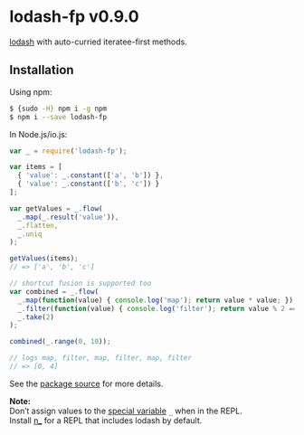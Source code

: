 # lodash-fp v0.9.0

[lodash](https://lodash.com/) with auto-curried iteratee-first methods.

## Installation

Using npm:

```bash
$ {sudo -H} npm i -g npm
$ npm i --save lodash-fp
```

In Node.js/io.js:

```js
var _ = require('lodash-fp');

var items = [
  { 'value': _.constant(['a', 'b']) },
  { 'value': _.constant(['b', 'c']) }
];

var getValues = _.flow(
  _.map(_.result('value')),
  _.flatten,
  _.uniq
);

getValues(items);
// => ['a', 'b', 'c']

// shortcut fusion is supported too
var combined = _.flow(
  _.map(function(value) { console.log('map'); return value * value; }),
  _.filter(function(value) { console.log('filter'); return value % 2 == 0; }),
  _.take(2)
);

combined(_.range(0, 10));

// logs map, filter, map, filter, map, filter
// => [0, 4]
```

See the [package source](https://github.com/lodash/lodash-fp/tree/0.9.0) for more details.

**Note:**<br>
Don’t assign values to the [special variable](http://nodejs.org/api/repl.html#repl_repl_features) `_` when in the REPL.<br>
Install [n_](https://www.npmjs.com/package/n_) for a REPL that includes lodash by default.
